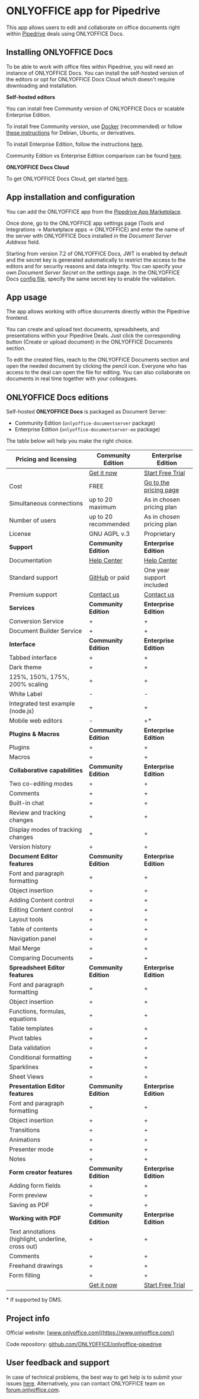 # ONLYOFFICE app for Pipedrive

This app allows users to edit and collaborate on office documents right within [Pipedrive](https://www.pipedrive.com/) deals using ONLYOFFICE Docs.

## Installing ONLYOFFICE Docs

To be able to work with office files within Pipedrive, you will need an instance of ONLYOFFICE Docs. You can install the self-hosted version of the editors or opt for ONLYOFFICE Docs Cloud which doesn't require downloading and installation.

**Self-hosted editors**

You can install free Community version of ONLYOFFICE Docs or scalable Enterprise Edition.

To install free Community version, use [Docker](https://github.com/onlyoffice/Docker-DocumentServer) (recommended) or follow [these instructions](https://helpcenter.onlyoffice.com/installation/docs-community-install-ubuntu.aspx) for Debian, Ubuntu, or derivatives.

To install Enterprise Edition, follow the instructions [here](https://helpcenter.onlyoffice.com/installation/docs-enterprise-index.aspx).

Community Edition vs Enterprise Edition comparison can be found [here](#onlyoffice-docs-editions).

**ONLYOFFICE Docs Cloud**

To get ONLYOFFICE Docs Cloud, get started [here](https://www.onlyoffice.com/docs-registration.aspx).

## App installation and configuration 

You can add the ONLYOFFICE app from the [Pipedrive App Marketplace](https://www.pipedrive.com/en/marketplace). 

Once done, go to the ONLYOFFICE app settings page (Tools and Integrations -> Marketplace apps -> ONLYOFFICE) and enter the name of the server with ONLYOFFICE Docs installed in the *Document Server Address* field.

Starting from version 7.2 of ONLYOFFICE Docs, JWT is enabled by default and the secret key is generated automatically to restrict the access to the editors and for security reasons and data integrity. You can specify your own *Document Server Secret* on the settings page. In the ONLYOFFICE Docs [config file](https://api.onlyoffice.com/docs/docs-api/additional-api/signature/), specify the same secret key to enable the validation.

## App usage 

The app allows working with office documents directly within the Pipedrive frontend.

You can create and upload text documents, spreadsheets, and presentations within your Pipedrive Deals. Just click the corresponding button (Create or upload document) in the ONLYOFFICE Documents section.

To edit the created files, reach to the ONLYOFFICE Documents section and open the needed document by clicking the pencil icon. Everyone who has access to the deal can open the file for editing. You can also collaborate on documents in real time together with your colleagues.

## ONLYOFFICE Docs editions

Self-hosted **ONLYOFFICE Docs** is packaged as Document Server:

* Community Edition (`onlyoffice-documentserver` package)
* Enterprise Edition (`onlyoffice-documentserver-ee` package)

The table below will help you make the right choice.

| Pricing and licensing | Community Edition | Enterprise Edition |
| ------------- | ------------- | ------------- |
| | [Get it now](https://www.onlyoffice.com/download-docs.aspx#docs-community)  | [Start Free Trial](https://www.onlyoffice.com/download-docs.aspx#docs-enterprise)  |
| Cost  | FREE  | [Go to the pricing page](https://www.onlyoffice.com/docs-enterprise-prices.aspx)  |
| Simultaneous connections | up to 20 maximum  | As in chosen pricing plan |
| Number of users | up to 20 recommended | As in chosen pricing plan |
| License | GNU AGPL v.3 | Proprietary |
| **Support** | **Community Edition** | **Enterprise Edition** |
| Documentation | [Help Center](https://helpcenter.onlyoffice.com/installation/docs-community-index.aspx) | [Help Center](https://helpcenter.onlyoffice.com/installation/docs-enterprise-index.aspx) |
| Standard support | [GitHub](https://github.com/ONLYOFFICE/DocumentServer/issues) or paid | One year support included |
| Premium support | [Contact us](mailto:sales@onlyoffice.com) | [Contact us](mailto:sales@onlyoffice.com) |
| **Services** | **Community Edition** | **Enterprise Edition** |
| Conversion Service                | + | + |
| Document Builder Service          | + | + |
| **Interface** | **Community Edition** | **Enterprise Edition** |
| Tabbed interface                       | + | + |
| Dark theme                             | + | + |
| 125%, 150%, 175%, 200% scaling         | + | + |
| White Label                            | - | - |
| Integrated test example (node.js)      | + | + |
| Mobile web editors                     | - | +* |
| **Plugins & Macros** | **Community Edition** | **Enterprise Edition** |
| Plugins                           | + | + |
| Macros                            | + | + |
| **Collaborative capabilities** | **Community Edition** | **Enterprise Edition** |
| Two co-editing modes              | + | + |
| Comments                          | + | + |
| Built-in chat                     | + | + |
| Review and tracking changes       | + | + |
| Display modes of tracking changes | + | + |
| Version history                   | + | + |
| **Document Editor features** | **Community Edition** | **Enterprise Edition** |
| Font and paragraph formatting   | + | + |
| Object insertion                | + | + |
| Adding Content control          | + | + | 
| Editing Content control         | + | + | 
| Layout tools                    | + | + |
| Table of contents               | + | + |
| Navigation panel                | + | + |
| Mail Merge                      | + | + |
| Comparing Documents             | + | + |
| **Spreadsheet Editor features** | **Community Edition** | **Enterprise Edition** |
| Font and paragraph formatting   | + | + |
| Object insertion                | + | + |
| Functions, formulas, equations  | + | + |
| Table templates                 | + | + |
| Pivot tables                    | + | + |
| Data validation           | + | + |
| Conditional formatting          | + | + |
| Sparklines                   | + | + |
| Sheet Views                     | + | + |
| **Presentation Editor features** | **Community Edition** | **Enterprise Edition** |
| Font and paragraph formatting   | + | + |
| Object insertion                | + | + |
| Transitions                     | + | + |
| Animations                      | + | + |
| Presenter mode                  | + | + |
| Notes                           | + | + |
| **Form creator features** | **Community Edition** | **Enterprise Edition** |
| Adding form fields           | + | + |
| Form preview                    | + | + |
| Saving as PDF                   | + | + |
| **Working with PDF**      | **Community Edition** | **Enterprise Edition** |
| Text annotations (highlight, underline, cross out) | + | + |
| Comments                        | + | + |
| Freehand drawings               | + | + |
| Form filling                    | + | + |
| | [Get it now](https://www.onlyoffice.com/download-docs.aspx#docs-community)  | [Start Free Trial](https://www.onlyoffice.com/download-docs.aspx#docs-enterprise)  |

\* If supported by DMS.

## Project info

Official website: [www.onlyoffice.com](https://www.onlyoffice.com/)

Code repository: [github.com/ONLYOFFICE/onlyoffice-pipedrive](https://github.com/ONLYOFFICE/onlyoffice-pipedrive)

## User feedback and support

In case of technical problems, the best way to get help is to submit your issues [here](https://github.com/ONLYOFFICE/onlyoffice-pipedrive/issues). 
Alternatively, you can contact ONLYOFFICE team on [forum.onlyoffice.com](https://forum.onlyoffice.com/).
